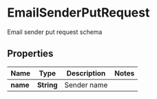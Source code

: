 

# EmailSenderPutRequest

Email sender put request schema

## Properties

| Name | Type | Description | Notes |
|------------ | ------------- | ------------- | -------------|
|**name** | **String** | Sender name |  |




